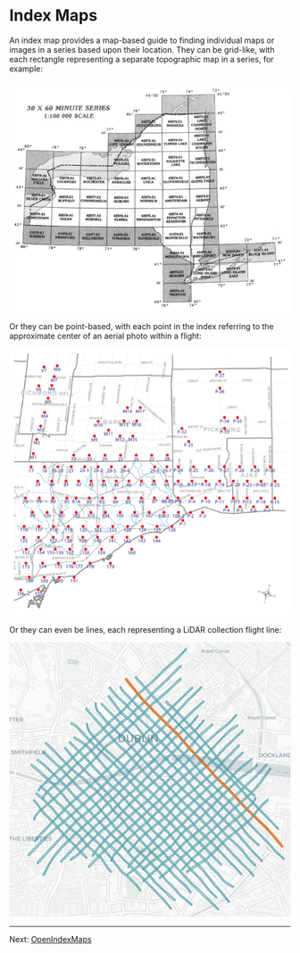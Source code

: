 # Index Maps

An index map provides a map-based guide to finding individual maps or images in a series based upon their location.  They can be grid-like, with each rectangle representing a separate topographic map in a series, for example:

![grid index map](/image/index-map-grid.png)

Or they can be point-based, with each point in the index referring to the approximate center of an aerial photo within a flight:

![point index map](/image/index-map-points.png)

Or they can even be lines, each representing a LiDAR collection flight line:

![line index map](/image/index-map-lines.png)

----

Next: [OpenIndexMaps](openindexmaps)

